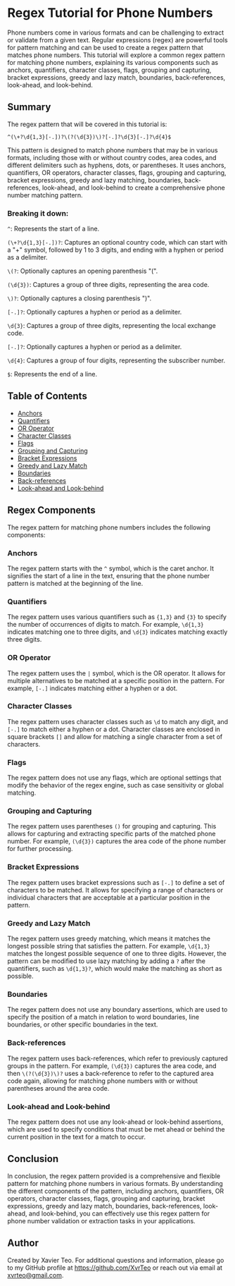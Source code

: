 # Regex Tutorial for Phone Numbers

Phone numbers come in various formats and can be challenging to extract or validate from a given text. Regular expressions (regex) are powerful tools for pattern matching and can be used to create a regex pattern that matches phone numbers. This tutorial will explore a common regex pattern for matching phone numbers, explaining its various components such as anchors, quantifiers, character classes, flags, grouping and capturing, bracket expressions, greedy and lazy match, boundaries, back-references, look-ahead, and look-behind.

## Summary

The regex pattern that will be covered in this tutorial is:

```^(\+?\d{1,3}[-.])?\(?(\d{3})\)?[-.]?\d{3}[-.]?\d{4}$```

This pattern is designed to match phone numbers that may be in various formats, including those with or without country codes, area codes, and different delimiters such as hyphens, dots, or parentheses. It uses anchors, quantifiers, OR operators, character classes, flags, grouping and capturing, bracket expressions, greedy and lazy matching, boundaries, back-references, look-ahead, and look-behind to create a comprehensive phone number matching pattern.

### Breaking it down:

```^```: Represents the start of a line.

```(\+?\d{1,3}[-.])?```: Captures an optional country code, which can start with a "+" symbol, followed by 1 to 3 digits, and ending with a hyphen or period as a delimiter.

```\(?```: Optionally captures an opening parenthesis "(".

```(\d{3})```: Captures a group of three digits, representing the area code.

```\)?```: Optionally captures a closing parenthesis ")".

```[-.]?```: Optionally captures a hyphen or period as a delimiter.

```\d{3}```: Captures a group of three digits, representing the local exchange code.

```[-.]?```: Optionally captures a hyphen or period as a delimiter.

```\d{4}```: Captures a group of four digits, representing the subscriber number.

```$```: Represents the end of a line.

## Table of Contents

- [Anchors](#anchors)
- [Quantifiers](#quantifiers)
- [OR Operator](#or-operator)
- [Character Classes](#character-classes)
- [Flags](#flags)
- [Grouping and Capturing](#grouping-and-capturing)
- [Bracket Expressions](#bracket-expressions)
- [Greedy and Lazy Match](#greedy-and-lazy-match)
- [Boundaries](#boundaries)
- [Back-references](#back-references)
- [Look-ahead and Look-behind](#look-ahead-and-look-behind)

## Regex Components
The regex pattern for matching phone numbers includes the following components:

### Anchors
The regex pattern starts with the ```^``` symbol, which is the caret anchor. It signifies the start of a line in the text, ensuring that the phone number pattern is matched at the beginning of the line.

### Quantifiers
The regex pattern uses various quantifiers such as ```{1,3}``` and ```{3}``` to specify the number of occurrences of digits to match. For example, ```\d{1,3}``` indicates matching one to three digits, and ```\d{3}``` indicates matching exactly three digits.

### OR Operator
The regex pattern uses the ```|``` symbol, which is the OR operator. It allows for multiple alternatives to be matched at a specific position in the pattern. For example, ```[-.]``` indicates matching either a hyphen or a dot.

### Character Classes
The regex pattern uses character classes such as ```\d``` to match any digit, and ```[-.]``` to match either a hyphen or a dot. Character classes are enclosed in square brackets ```[]``` and allow for matching a single character from a set of characters.

### Flags
The regex pattern does not use any flags, which are optional settings that modify the behavior of the regex engine, such as case sensitivity or global matching.

### Grouping and Capturing
The regex pattern uses parentheses ```()``` for grouping and capturing. This allows for capturing and extracting specific parts of the matched phone number. For example, ```(\d{3})``` captures the area code of the phone number for further processing.

### Bracket Expressions
The regex pattern uses bracket expressions such as ```[-.]``` to define a set of characters to be matched. It allows for specifying a range of characters or individual characters that are acceptable at a particular position in the pattern.

### Greedy and Lazy Match
The regex pattern uses greedy matching, which means it matches the longest possible string that satisfies the pattern. For example, ```\d{1,3}``` matches the longest possible sequence of one to three digits. However, the pattern can be modified to use lazy matching by adding a ```?``` after the quantifiers, such as ```\d{1,3}?```, which would make the matching as short as possible.

### Boundaries
The regex pattern does not use any boundary assertions, which are used to specify the position of a match in relation to word boundaries, line boundaries, or other specific boundaries in the text.

### Back-references
The regex pattern uses back-references, which refer to previously captured groups in the pattern. For example, ```(\d{3})``` captures the area code, and then ```\(?(\d{3})\)?``` uses a back-reference to refer to the captured area code again, allowing for matching phone numbers with or without parentheses around the area code.

### Look-ahead and Look-behind
The regex pattern does not use any look-ahead or look-behind assertions, which are used to specify conditions that must be met ahead or behind the current position in the text for a match to occur.

## Conclusion
In conclusion, the regex pattern provided is a comprehensive and flexible pattern for matching phone numbers in various formats. By understanding the different components of the pattern, including anchors, quantifiers, OR operators, character classes, flags, grouping and capturing, bracket expressions, greedy and lazy match, boundaries, back-references, look-ahead, and look-behind, you can effectively use this regex pattern for phone number validation or extraction tasks in your applications.

## Author
Created by Xavier Teo. For additional questions and information, please go to my GitHub profile at https://github.com/XvrTeo or reach out via email at xvrteo@gmail.com.
